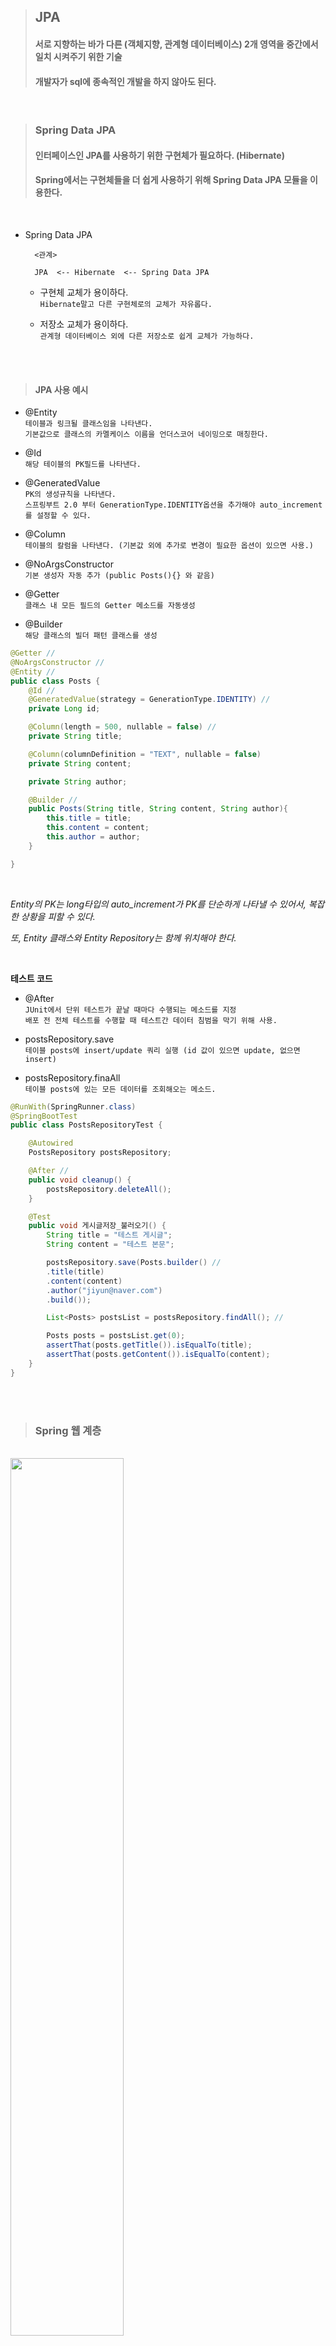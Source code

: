 >## JPA   
>#### 서로 지향하는 바가 다른 (객체지향, 관계형 데이터베이스) 2개 영역을 중간에서 일치 시켜주기 위한 기술   
>#### 개발자가 sql에 종속적인 개발을 하지 않아도 된다.   

<br>

>### Spring Data JPA   
>#### 인터페이스인 JPA를 사용하기 위한 구현체가 필요하다. (Hibernate)   
>#### Spring에서는 구현체들을 더 쉽게 사용하기 위해 Spring Data JPA 모듈을 이용한다.   

<br>
    
- Spring Data JPA   
  
        <관계>
  
        JPA  <-- Hibernate  <-- Spring Data JPA   

    - 구현체 교체가 용이하다.   
        `Hibernate말고 다른 구현체로의 교체가 자유롭다.`
      
    - 저장소 교체가 용이하다.    
        `관계형 데이터베이스 외에 다른 저장소로 쉽게 교체가 가능하다.`   

<br>
<br>


>#### JPA 사용 예시   

- @Entity   
`테이블과 링크될 클래스임을 나타낸다.`   
`기본값으로 클래스의 카멜케이스 이름을 언더스코어 네이밍으로 매칭한다.`   


- @Id   
`해당 테이블의 PK필드를 나타낸다.`   
  

- @GeneratedValue   
`PK의 생성규칙을 나타낸다.`   
  `스프링부트 2.0 부터 GenerationType.IDENTITY옵션을 추가해야 auto_increment를 설정할 수 있다.`   
  

- @Column   
`테이블의 칼럼을 나타낸다. (기본값 외에 추가로 변경이 필요한 옵션이 있으면 사용.)`   


- @NoArgsConstructor   
`기본 생성자 자동 추가 (public Posts(){} 와 같음)`   
  
  
- @Getter   
`클래스 내 모든 필드의 Getter 메소드를 자동생성`   
  

- @Builder   
`해당 클래스의 빌더 패턴 클래스를 생성`   
  


```java
@Getter //
@NoArgsConstructor //
@Entity //
public class Posts {
    @Id //
    @GeneratedValue(strategy = GenerationType.IDENTITY) //
    private Long id;

    @Column(length = 500, nullable = false) //
    private String title;

    @Column(columnDefinition = "TEXT", nullable = false)
    private String content;

    private String author;

    @Builder //
    public Posts(String title, String content, String author){
        this.title = title;
        this.content = content;
        this.author = author;
    }

}
```

<br>

*Entity의 PK는 long타입의 auto_increment가 PK를 단순하게 나타낼 수 있어서, 복잡한 상황을 피할 수 있다.*   

*또, Entity 클래스와 Entity Repository는 함께 위치해야 한다.*   

<br>


**테스트 코드**   

- @After   
`JUnit에서 단위 테스트가 끝날 때마다 수행되는 메소드를 지정`   
  `배포 전 전체 테스트를 수행할 때 테스트간 데이터 침범을 막기 위해 사용.`   
  

- postsRepository.save   
`테이블 posts에 insert/update 쿼리 실행 (id 값이 있으면 update, 없으면 insert)`   
  

- postsRepository.finaAll   
`테이블 posts에 있는 모든 데이터를 조회해오는 메소드.`   
  

```java
@RunWith(SpringRunner.class) 
@SpringBootTest
public class PostsRepositoryTest {

    @Autowired
    PostsRepository postsRepository;

    @After //
    public void cleanup() {
        postsRepository.deleteAll();
    }

    @Test
    public void 게시글저장_불러오기() {
        String title = "테스트 게시글";
        String content = "테스트 본문";

        postsRepository.save(Posts.builder() //
        .title(title)
        .content(content)
        .author("jiyun@naver.com")
        .build());

        List<Posts> postsList = postsRepository.findAll(); //

        Posts posts = postsList.get(0);
        assertThat(posts.getTitle()).isEqualTo(title);
        assertThat(posts.getContent()).isEqualTo(content);
    }
}
```   
<br>
<br>


>### Spring 웹 계층   

<br>

<img src="https://user-images.githubusercontent.com/52434993/107610831-e4cca880-6c85-11eb-85c4-40e1c3d0599d.png" width = 60%>    

- Web Layer   
`흔히 사용하는 컨트롤러, JSP 등의 뷰 템플릿 영역`   
  `외부 요청과 응답에 대한 전반적인 영역`   
  

- Service Layer   
`Controller와 DAO의 중간 영역.`   
  `@Transactional이 사용되어야 하는 영역`   
  

- Repository Layer   
`Database와 같이 데이터 저장소에 접근하는 영역 (DAO 영역)`   
  

- DTOs   
`계층 간에 데이터 교환을 위한 객체.`   
  

- Domain Model   
`도메인이라 불리는 개발 대상을 모든 사람이 동일한 관점에서 이해할 수 있고 공유할 수 있도록 단순화 시킨 것.`   
`@Entity가 사용된 영역`   
  

<br><br>

>### 클라이언트에서 데이터 저장시 발생하는 일의 순서   
>#### Entity에 데이터를 저장하기 위해서, Entity 클래스의 정보를 서버에 request 요청을 보낸다.
>#### 이후 서버에서는 DTO 클래스를 이용해서 Entity 필드의 값을 비즈니스 로직을 처리하는 곳으로 정보를 넘긴다.   
>#### 여기서 비즈니스 로직을 처리하는 곳은 도메인 모델을 뜻한다.   


#### *이후에 JPA에 대한 자세한 공부를 할 것.*   

